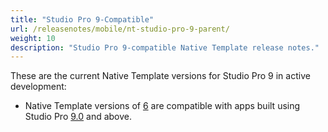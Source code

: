 ```yaml
---
title: "Studio Pro 9-Compatible"
url: /releasenotes/mobile/nt-studio-pro-9-parent/
weight: 10
description: "Studio Pro 9-compatible Native Template release notes."
---
```


These are the current Native Template versions for Studio Pro 9 in active development:

* Native Template versions of [6](/releasenotes/mobile/nt-6-rn/) are compatible with apps built using Studio Pro [9.0](/releasenotes/studio-pro/9.0/) and above.

